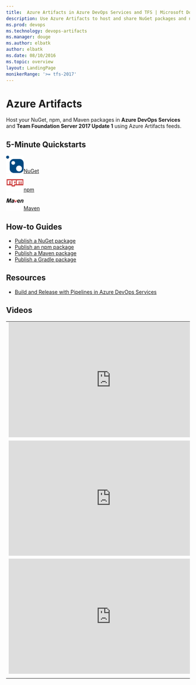 ```yaml
---
title:  Azure Artifacts in Azure DevOps Services and TFS | Microsoft Docs   
description: Use Azure Artifacts to host and share NuGet packages and npm modules with Azure DevOps Services or Team Foundation Server
ms.prod: devops
ms.technology: devops-artifacts
ms.manager: douge
ms.author: elbatk
author: elbatk
ms.date: 08/10/2016
ms.topic: overview
layout: LandingPage
monikerRange: '>= tfs-2017'
---
```


# Azure Artifacts

Host your NuGet, npm, and Maven packages in **Azure DevOps Services** and **Team Foundation Server 2017 Update 1** using Azure Artifacts feeds. 

## 5-Minute Quickstarts 

<div class="ico48Case halfStack"><div class="ico48Link"><a href="get-started-nuget.md"><img width="48" height="48" alt="nuget logo" src="_img/index/logo_nuget.svg"><span>NuGet</span></a></div><div class="ico48Link"><a href="get-started-npm.md"><img width="48" height="48" alt="npm logo" src="_img/index/logo_npm.svg"><span>npm</span></a></div><div class="ico48Link"><a href="get-started-maven.md"><img width="48" height="48" alt="maven logo" src="_img/index/logo_maven.svg"><span>Maven</span></a></div></div>

## How-to Guides

- [Publish a NuGet package](nuget/publish.md)
- [Publish an npm package](npm/publish.md)
- [Publish a Maven package](maven/publish.md)
- [Publish a Gradle package](gradle/publish-package-gradle.md)

## Resources

- [Build and Release with Pipelines in Azure DevOps Services](/azure/devops/pipelines/index)

## Videos
| | |
| --- | --- |
| <iframe width="560" height="315" src="https://www.youtube.com/embed/55LhCfB4JlE" frameborder="0" allow="autoplay; encrypted-media" allowfullscreen></iframe> | <iframe width="560" height="315" src="https://www.youtube.com/embed/m52wrocBvxs" frameborder="0" allow="autoplay; encrypted-media" allowfullscreen></iframe> |
| <iframe src="https://channel9.msdn.com/Events/Build/2017/P4110/player" width="560" height="315" allowFullScreen frameBorder="0"></iframe> | <iframe src="https://channel9.msdn.com/events/Ignite/Australia-2017/NET324/player" width="560" height="315" allowFullScreen frameBorder="0"></iframe> |
| <iframe src="https://channel9.msdn.com/Events/Visual-Studio/Visual-Studio-2017-Launch/T112/player" width="560" height="315" allowFullScreen frameBorder="0"></iframe> | <iframe src="https://channel9.msdn.com/Events/Connect/2017/T180/player" width="560" height="315" allowFullScreen frameBorder="0"></iframe> |
| | |





